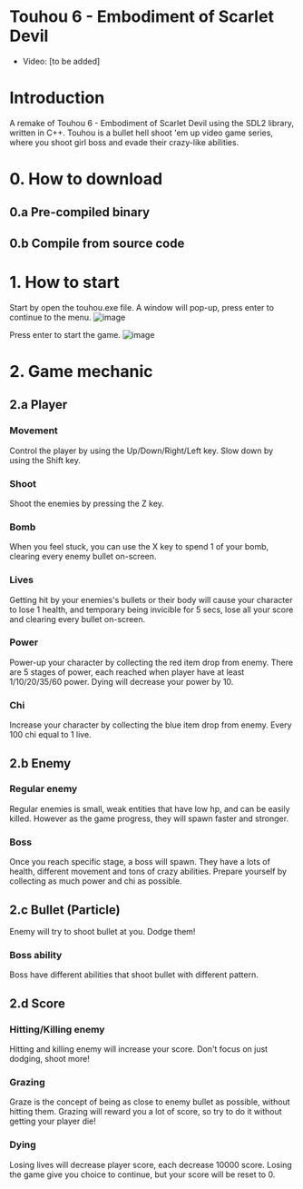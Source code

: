 # Touhou 6 - Embodiment of Scarlet Devil
- Video: [to be added]

# Introduction
A remake of Touhou 6 - Embodiment of Scarlet Devil using the SDL2 library, written in C++. Touhou is a bullet hell shoot 'em up video game series, where you shoot girl boss and evade their crazy-like abilities.

# 0. How to download

## 0.a Pre-compiled binary

## 0.b Compile from source code

# 1. How to start

Start by open the touhou.exe file. A window will pop-up, press enter to continue to the menu.
![image](https://github.com/shoraaa/touhou/assets/24241275/2c6dda76-5a04-4503-a9ea-77b65cad1cff)

Press enter to start the game.
![image](https://github.com/shoraaa/touhou/assets/24241275/2f0a9adb-f462-4c3f-a201-334fc5f2b93d)

# 2. Game mechanic
## 2.a Player 

### Movement
Control the player by using the Up/Down/Right/Left key. 
Slow down by using the Shift key.

### Shoot
Shoot the enemies by pressing the Z key. 

### Bomb
When you feel stuck, you can use the X key to spend 1 of your bomb, clearing every enemy bullet on-screen.

### Lives
Getting hit by your enemies's bullets or their body will cause your character to lose 1 health, and temporary being invicible for 5 secs, lose all your score and clearing every bullet on-screen.

### Power
Power-up your character by collecting the red item drop from enemy. There are 5 stages of power, each reached when player have at least 1/10/20/35/60 power. Dying will decrease your power by 10.

### Chi 
Increase your character by collecting the blue item drop from enemy. Every 100 chi equal to 1 live.

## 2.b Enemy

### Regular enemy
Regular enemies is small, weak entities that have low hp, and can be easily killed. However as the game progress, they will spawn faster and stronger.

### Boss
Once you reach specific stage, a boss will spawn. They have a lots of health, different movement and tons of crazy abilities. Prepare yourself by collecting as much power and chi as possible.

## 2.c Bullet (Particle)
Enemy will try to shoot bullet at you. Dodge them!

### Boss ability
Boss have different abilities that shoot bullet with different pattern. 

## 2.d Score
### Hitting/Killing enemy
Hitting and killing enemy will increase your score. Don't focus on just dodging, shoot more!

### Grazing
Graze is the concept of being as close to enemy bullet as possible, without hitting them. Grazing will reward you a lot of score, so try to do it without getting your player die!

### Dying
Losing lives will decrease player score, each decrease 10000 score. Losing the game give you choice to continue, but your score will be reset to 0.



